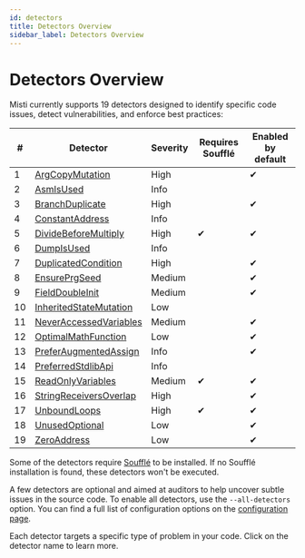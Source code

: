 ```yaml
---
id: detectors
title: Detectors Overview
sidebar_label: Detectors Overview
---
```


# Detectors Overview

Misti currently supports 19 detectors designed to identify specific code issues, detect vulnerabilities, and enforce best practices:

| #  | Detector | Severity | Requires Soufflé | Enabled by default |
|----|-----------|-----------|--------------------|---------------------|
| 1  | [ArgCopyMutation](./detectors/ArgCopyMutation.md) | High |  | ✔ |
| 2  | [AsmIsUsed](./detectors/AsmIsUsed.md) | Info |  |  |
| 3  | [BranchDuplicate](./detectors/BranchDuplicate.md) | High |  | ✔ |
| 4  | [ConstantAddress](./detectors/ConstantAddress.md) | Info |  |  |
| 5  | [DivideBeforeMultiply](./detectors/DivideBeforeMultiply.md) | High | ✔ | ✔ |
| 6  | [DumpIsUsed](./detectors/DumpIsUsed.md) | Info |  |  |
| 7  | [DuplicatedCondition](./detectors/DuplicatedCondition.md) | High |  | ✔ |
| 8  | [EnsurePrgSeed](./detectors/EnsurePrgSeed.md) | Medium |  | ✔ |
| 9  | [FieldDoubleInit](./detectors/FieldDoubleInit.md) | Medium |  | ✔ |
| 10  | [InheritedStateMutation](./detectors/InheritedStateMutation.md) | Low |  |  |
| 11  | [NeverAccessedVariables](./detectors/NeverAccessedVariables.md) | Medium |  | ✔ |
| 12  | [OptimalMathFunction](./detectors/OptimalMathFunction.md) | Low |  | ✔ |
| 13  | [PreferAugmentedAssign](./detectors/PreferAugmentedAssign.md) | Info |  | ✔ |
| 14  | [PreferredStdlibApi](./detectors/PreferredStdlibApi.md) | Info |  |  |
| 15  | [ReadOnlyVariables](./detectors/ReadOnlyVariables.md) | Medium | ✔ | ✔ |
| 16  | [StringReceiversOverlap](./detectors/StringReceiversOverlap.md) | High |  | ✔ |
| 17  | [UnboundLoops](./detectors/UnboundLoops.md) | High | ✔ | ✔ |
| 18  | [UnusedOptional](./detectors/UnusedOptional.md) | Low |  | ✔ |
| 19  | [ZeroAddress](./detectors/ZeroAddress.md) | Low |  | ✔ |

Some of the detectors require [Soufflé](https://souffle-lang.github.io/install) to be installed. If no Soufflé installation is found, these detectors won't be executed.

A few detectors are optional and aimed at auditors to help uncover subtle issues in the source code. To enable all detectors, use the `--all-detectors` option. You can find a full list of configuration options on the [configuration page](./tutorial/configuration.md).

Each detector targets a specific type of problem in your code. Click on the detector name to learn more.
